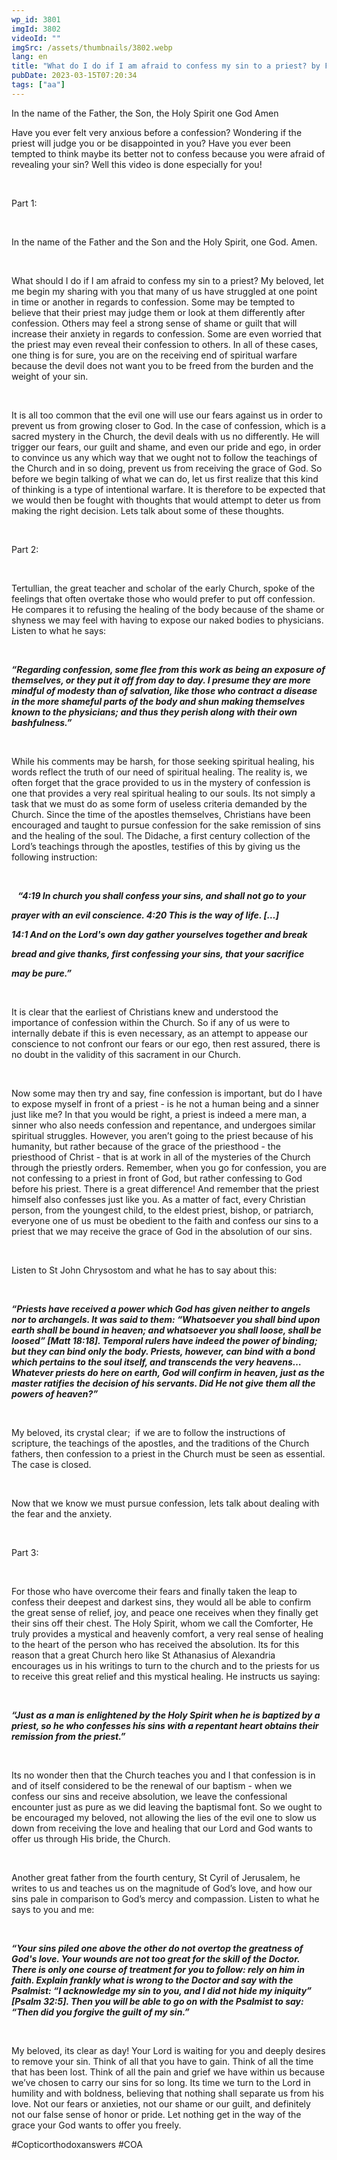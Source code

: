 ```yaml
---
wp_id: 3801
imgId: 3802
videoId: ""
imgSrc: /assets/thumbnails/3802.webp
lang: en
title: "What do I do if I am afraid to confess my sin to a priest? by Fr. Anthony Mourad"
pubDate: 2023-03-15T07:20:34
tags: ["aa"]
---
```


<p>In the name of the Father, the Son, the Holy Spirit one God Amen</p>
<p><span data-contrast="auto">Have you ever felt very anxious before a confession? Wondering if the priest will judge you or be disappointed in you? Have you ever been tempted to think maybe its better not to confess because you were afraid of revealing your sin? Well this video is done especially for you! </span><span data-ccp-props="{&quot;201341983&quot;:0,&quot;335559739&quot;:200,&quot;335559740&quot;:276}"> </span></p>
<p><span data-ccp-props="{&quot;201341983&quot;:0,&quot;335559739&quot;:200,&quot;335559740&quot;:276}"> </span></p>
<p><span data-contrast="auto">Part 1: </span><span data-ccp-props="{&quot;201341983&quot;:0,&quot;335559739&quot;:200,&quot;335559740&quot;:276}"> </span></p>
<p><span data-ccp-props="{&quot;201341983&quot;:0,&quot;335559739&quot;:200,&quot;335559740&quot;:276}"> </span></p>
<p><span data-contrast="auto">In the name of the Father and the Son and the Holy Spirit, one God. Amen. </span><span data-ccp-props="{&quot;201341983&quot;:0,&quot;335559739&quot;:200,&quot;335559740&quot;:276}"> </span></p>
<p><span data-ccp-props="{&quot;201341983&quot;:0,&quot;335559739&quot;:200,&quot;335559740&quot;:276}"> </span></p>
<p><span data-contrast="auto">What should I do if I am afraid to confess my sin to a priest? My beloved, let me begin my sharing with you that many of us have struggled at one point in time or another in regards to confession. Some may be tempted to believe that their priest may judge them or look at them differently after confession. Others may feel a strong sense of shame or guilt that will increase their anxiety in regards to confession. Some are even worried that the priest may even reveal their confession to others. In all of these cases, one thing is for sure, you are on the receiving end of spiritual warfare because the devil does not want you to be freed from the burden and the weight of your sin. </span><span data-ccp-props="{&quot;201341983&quot;:0,&quot;335559739&quot;:200,&quot;335559740&quot;:276}"> </span></p>
<p><span data-ccp-props="{&quot;201341983&quot;:0,&quot;335559739&quot;:200,&quot;335559740&quot;:276}"> </span></p>
<p><span data-contrast="auto">It is all too common that the evil one will use our fears against us in order to prevent us from growing closer to God. In the case of confession, which is a sacred mystery in the Church, the devil deals with us no differently. He will trigger our fears, our guilt and shame, and even our pride and ego, in order to convince us any which way that we ought not to follow the teachings of the Church and in so doing, prevent us from receiving the grace of God. So before we begin talking of what we can do, let us first realize that this kind of thinking is a type of intentional warfare. It is therefore to be expected that we would then be fought with thoughts that would attempt to deter us from making the right decision. Lets talk about some of these thoughts. </span><span data-ccp-props="{&quot;201341983&quot;:0,&quot;335559739&quot;:200,&quot;335559740&quot;:276}"> </span></p>
<p><span data-ccp-props="{&quot;201341983&quot;:0,&quot;335559739&quot;:200,&quot;335559740&quot;:276}"> </span></p>
<p><span data-contrast="auto">Part 2: </span><span data-ccp-props="{&quot;201341983&quot;:0,&quot;335559739&quot;:200,&quot;335559740&quot;:276}"> </span></p>
<p><span data-ccp-props="{&quot;201341983&quot;:0,&quot;335559739&quot;:200,&quot;335559740&quot;:276}"> </span></p>
<p><span data-contrast="auto">Tertullian, the great teacher and scholar of the early Church, spoke of the feelings that often overtake those who would prefer to put off confession. He compares it to refusing the healing of the body because of the shame or shyness we may feel with having to expose our naked bodies to physicians. Listen to what he says: </span><span data-ccp-props="{&quot;201341983&quot;:0,&quot;335559739&quot;:200,&quot;335559740&quot;:276}"> </span></p>
<p><span data-ccp-props="{&quot;201341983&quot;:0,&quot;335559739&quot;:200,&quot;335559740&quot;:276}"> </span></p>
<p><b><i><span data-contrast="auto">“Regarding confession, some flee from this work as being an exposure of themselves, or they put it off from day to day. I presume they are more mindful of modesty than of salvation, like those who contract a disease in the more shameful parts of the body and shun making themselves known to the physicians; and thus they perish along with their own bashfulness.” </span></i></b><span data-ccp-props="{&quot;201341983&quot;:0,&quot;335559739&quot;:200,&quot;335559740&quot;:276}"> </span></p>
<p><span data-ccp-props="{&quot;201341983&quot;:0,&quot;335559739&quot;:200,&quot;335559740&quot;:276}"> </span></p>
<p><span data-contrast="auto">While his comments may be harsh, for those seeking spiritual healing, his words reflect the truth of our need of spiritual healing. The reality is, we often forget that the grace provided to us in the mystery of confession is one that provides a very real spiritual healing to our souls. Its not simply a task that we must do as some form of useless criteria demanded by the Church. Since the time of the apostles themselves, Christians have been encouraged and taught to pursue confession for the sake remission of sins and the healing of the soul. The Didache, a first century collection of the Lord’s teachings through the apostles, testifies of this by giving us the following instruction: </span><span data-ccp-props="{&quot;201341983&quot;:0,&quot;335559739&quot;:200,&quot;335559740&quot;:276}"> </span></p>
<p><span data-ccp-props="{&quot;201341983&quot;:0,&quot;335559739&quot;:200,&quot;335559740&quot;:276}"> </span></p>
<p><b><i><span data-contrast="auto">   “4:19 In church you shall confess your sins, and shall not go to your</span></i></b><span data-ccp-props="{&quot;201341983&quot;:0,&quot;335559739&quot;:0,&quot;335559740&quot;:240}"> </span></p>
<p><b><i><span data-contrast="auto">prayer with an evil conscience. 4:20 This is the way of life. […]</span></i></b><span data-ccp-props="{&quot;201341983&quot;:0,&quot;335559739&quot;:200,&quot;335559740&quot;:276}"> </span></p>
<p><b><i><span data-contrast="auto">14:1 And on the Lord's own day gather yourselves together and break</span></i></b><span data-ccp-props="{&quot;201341983&quot;:0,&quot;335559739&quot;:0,&quot;335559740&quot;:240}"> </span></p>
<p><b><i><span data-contrast="auto">bread and give thanks, first confessing your sins, that your sacrifice</span></i></b><span data-ccp-props="{&quot;201341983&quot;:0,&quot;335559739&quot;:0,&quot;335559740&quot;:240}"> </span></p>
<p><b><i><span data-contrast="auto">may be pure.” </span></i></b><span data-ccp-props="{&quot;201341983&quot;:0,&quot;335559739&quot;:200,&quot;335559740&quot;:276}"> </span></p>
<p><span data-ccp-props="{&quot;201341983&quot;:0,&quot;335559739&quot;:200,&quot;335559740&quot;:276}"> </span></p>
<p><span data-contrast="auto">It is clear that the earliest of Christians knew and understood the importance of confession within the Church. So if any of us were to internally debate if this is even necessary, as an attempt to appease our conscience to not confront our fears or our ego, then rest assured, there is no doubt in the validity of this sacrament in our Church. </span><span data-ccp-props="{&quot;201341983&quot;:0,&quot;335559739&quot;:200,&quot;335559740&quot;:276}"> </span></p>
<p><span data-ccp-props="{&quot;201341983&quot;:0,&quot;335559739&quot;:200,&quot;335559740&quot;:276}"> </span></p>
<p><span data-contrast="auto">Now some may then try and say, fine confession is important, but do I have to expose myself in front of a priest - is he not a human being and a sinner just like me? In that you would be right, a priest is indeed a mere man, a sinner who also needs confession and repentance, and undergoes similar spiritual struggles. However, you aren’t going to the priest because of his humanity, but rather because of the grace of the priesthood - the priesthood of Christ - that is at work in all of the mysteries of the Church through the priestly orders. Remember, when you go for confession, you are not confessing to a priest in front of God, but rather confessing to God before his priest. There is a great difference! And remember that the priest himself also confesses just like you. As a matter of fact, every Christian person, from the youngest child, to the eldest priest, bishop, or patriarch, everyone one of us must be obedient to the faith and confess our sins to a priest that we may receive the grace of God in the absolution of our sins. </span><span data-ccp-props="{&quot;201341983&quot;:0,&quot;335559739&quot;:200,&quot;335559740&quot;:276}"> </span></p>
<p><span data-ccp-props="{&quot;201341983&quot;:0,&quot;335559739&quot;:200,&quot;335559740&quot;:276}"> </span></p>
<p><span data-contrast="auto">Listen to St John Chrysostom and what he has to say about this: </span><span data-ccp-props="{&quot;201341983&quot;:0,&quot;335559739&quot;:200,&quot;335559740&quot;:276}"> </span></p>
<p><span data-ccp-props="{&quot;201341983&quot;:0,&quot;335559739&quot;:200,&quot;335559740&quot;:276}"> </span></p>
<p><b><i><span data-contrast="auto">“Priests have received a power which God has given neither to angels nor to archangels. It was said to them: “Whatsoever you shall bind upon earth shall be bound in heaven; and whatsoever you shall loose, shall be loosed” [Matt 18:18]. Temporal rulers have indeed the power of binding; but they can bind only the body. Priests, however, can bind with a bond which pertains to the soul itself, and transcends the very heavens…Whatever priests do here on earth, God will confirm in heaven, just as the master ratifies the decision of his servants. Did He not give them all the powers of heaven?” </span></i></b><span data-ccp-props="{&quot;201341983&quot;:0,&quot;335559739&quot;:200,&quot;335559740&quot;:276}"> </span></p>
<p><span data-ccp-props="{&quot;201341983&quot;:0,&quot;335559739&quot;:200,&quot;335559740&quot;:276}"> </span></p>
<p><span data-contrast="auto">My beloved, its crystal clear;  if we are to follow the instructions of scripture, the teachings of the apostles, and the traditions of the Church fathers, then confession to a priest in the Church must be seen as essential. The case is closed. </span><span data-ccp-props="{&quot;201341983&quot;:0,&quot;335559739&quot;:200,&quot;335559740&quot;:276}"> </span></p>
<p><span data-ccp-props="{&quot;201341983&quot;:0,&quot;335559739&quot;:200,&quot;335559740&quot;:276}"> </span></p>
<p><span data-contrast="auto">Now that we know we must pursue confession, lets talk about dealing with the fear and the anxiety. </span><span data-ccp-props="{&quot;201341983&quot;:0,&quot;335559739&quot;:200,&quot;335559740&quot;:276}"> </span></p>
<p><span data-ccp-props="{&quot;201341983&quot;:0,&quot;335559739&quot;:200,&quot;335559740&quot;:276}"> </span></p>
<p><span data-contrast="auto">Part 3: </span><span data-ccp-props="{&quot;201341983&quot;:0,&quot;335559739&quot;:200,&quot;335559740&quot;:276}"> </span></p>
<p><span data-ccp-props="{&quot;201341983&quot;:0,&quot;335559739&quot;:200,&quot;335559740&quot;:276}"> </span></p>
<p><span data-contrast="auto">For those who have overcome their fears and finally taken the leap to confess their deepest and darkest sins, they would all be able to confirm the great sense of relief, joy, and peace one receives when they finally get their sins off their chest. The Holy Spirit, whom we call the Comforter, He truly provides a mystical and heavenly comfort, a very real sense of healing to the heart of the person who has received the absolution. Its for this reason that a great Church hero like St Athanasius of Alexandria encourages us in his writings to turn to the church and to the priests for us to receive this great relief and this mystical healing. He instructs us saying: </span><span data-ccp-props="{&quot;201341983&quot;:0,&quot;335559739&quot;:200,&quot;335559740&quot;:276}"> </span></p>
<p><span data-ccp-props="{&quot;201341983&quot;:0,&quot;335559739&quot;:200,&quot;335559740&quot;:276}"> </span></p>
<p><b><i><span data-contrast="auto">“Just as a man is enlightened by the Holy Spirit when he is baptized by a priest, so he who confesses his sins with a repentant heart obtains their remission from the priest.” </span></i></b><span data-ccp-props="{&quot;201341983&quot;:0,&quot;335559739&quot;:200,&quot;335559740&quot;:276}"> </span></p>
<p><span data-ccp-props="{&quot;201341983&quot;:0,&quot;335559739&quot;:200,&quot;335559740&quot;:276}"> </span></p>
<p><span data-contrast="auto">Its no wonder then that the Church teaches you and I that confession is in and of itself considered to be the renewal of our baptism - when we confess our sins and receive absolution, we leave the confessional encounter just as pure as we did leaving the baptismal font. So we ought to be encouraged my beloved, not allowing the lies of the evil one to slow us down from receiving the love and healing that our Lord and God wants to offer us through His bride, the Church. </span><span data-ccp-props="{&quot;201341983&quot;:0,&quot;335559739&quot;:200,&quot;335559740&quot;:276}"> </span></p>
<p><span data-ccp-props="{&quot;201341983&quot;:0,&quot;335559739&quot;:200,&quot;335559740&quot;:276}"> </span></p>
<p><span data-contrast="auto">Another great father from the fourth century, St Cyril of Jerusalem, he writes to us and teaches us on the magnitude of God’s love, and how our sins pale in comparison to God’s mercy and compassion. Listen to what he says to you and me: </span><span data-ccp-props="{&quot;201341983&quot;:0,&quot;335559739&quot;:200,&quot;335559740&quot;:276}"> </span></p>
<p><span data-ccp-props="{&quot;201341983&quot;:0,&quot;335559739&quot;:200,&quot;335559740&quot;:276}"> </span></p>
<p><b><i><span data-contrast="auto">“Your sins piled one above the other do not overtop the greatness of God's love. Your wounds are not too great for the skill of the Doctor. There is only one course of treatment for you to follow: rely on him in faith. Explain frankly what is wrong to the Doctor and say with the Psalmist: &#8220;I acknowledge my sin to you, and I did not hide my iniquity&#8221; [Psalm 32:5]. Then you will be able to go on with the Psalmist to say: &#8220;Then did you forgive the guilt of my sin.&#8221; </span></i></b><span data-ccp-props="{&quot;201341983&quot;:0,&quot;335559739&quot;:200,&quot;335559740&quot;:276}"> </span></p>
<p><span data-ccp-props="{&quot;201341983&quot;:0,&quot;335559739&quot;:200,&quot;335559740&quot;:276}"> </span></p>
<p><span data-contrast="auto">My beloved, its clear as day! Your Lord is waiting for you and deeply desires to remove your sin. Think of all that you have to gain. Think of all the time that has been lost. Think of all the pain and grief we have within us because we’ve chosen to carry our sins for so long. Its time we turn to the Lord in humility and with boldness, believing that nothing shall separate us from his love. Not our fears or anxieties, not our shame or our guilt, and definitely not our false sense of honor or pride. Let nothing get in the way of the grace your God wants to offer you freely.  </span><span data-ccp-props="{&quot;201341983&quot;:0,&quot;335559739&quot;:200,&quot;335559740&quot;:276}"> </span></p>
<p>#Copticorthodoxanswers #COA</p>
